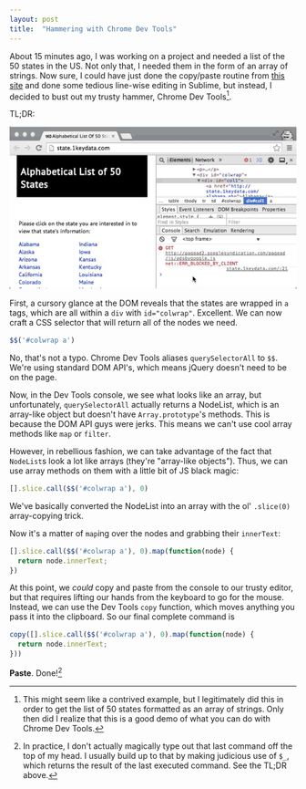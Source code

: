 ```yaml
---
layout: post
title:  "Hammering with Chrome Dev Tools"
---
```


About 15 minutes ago, I was working on a project and needed a list of the 50 states in the US. Not only that, I needed them in the form of an array of strings. Now sure, I could have just done the copy/paste routine from [this site](http://state.1keydata.com/) and done some tedious line-wise editing in Sublime, but instead, I decided to bust out my trusty hammer, Chrome Dev Tools[^disclaimer].

TL;DR:

![Screen Thing](/images/devtools.gif)

First, a cursory glance at the DOM reveals that the states are wrapped in `a` tags, which are all within a `div` with `id="colwrap"`. Excellent. We can now craft a CSS selector that will return all of the nodes we need.

```javascript
$$('#colwrap a')
```

No, that's not a typo. Chrome Dev Tools aliases `querySelectorAll` to `$$`. We're using standard DOM API's, which means jQuery doesn't need to be on the page.

Now, in the Dev Tools console, we see what looks like an array, but unfortunately, `querySelectorAll` actually returns a NodeList, which is an array-like object but doesn't have `Array.prototype`'s methods. This is because the DOM API guys were jerks. This means we can't use cool array methods like `map` or `filter`.

However, in rebellious fashion, we can take advantage of the fact that `NodeList`s look a lot like arrays (they're "array-like objects"). Thus, we can use array methods on them with a little bit of JS black magic:

```javascript
[].slice.call($$('#colwrap a'), 0)
```

We've basically converted the NodeList into an array with the ol' `.slice(0)` array-copying trick.

Now it's a matter of `map`ing over the nodes and grabbing their `innerText`:

```javascript
[].slice.call($$('#colwrap a'), 0).map(function(node) {
  return node.innerText;
})
```

At this point, we *could* copy and paste from the console to our trusty editor, but that requires lifting our hands from the keyboard to go for the mouse. Instead, we can use the Dev Tools `copy` function, which moves anything you pass it into the clipboard. So our final complete command is

```javascript
copy([].slice.call($$('#colwrap a'), 0).map(function(node) {
  return node.innerText;
}))
```

**Paste**. Done![^done]

[^disclaimer]: This might seem like a contrived example, but I legitimately did this in order to get the list of 50 states formatted as an array of strings. Only then did I realize that this is a good demo of what you can do with Chrome Dev Tools.

[^done]: In practice, I don't actually magically type out that last command off the top of my head. I usually build up to that by making judicious use of `$_`, which returns the result of the last executed command. See the TL;DR above.
